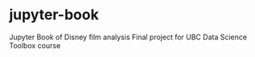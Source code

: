 # jupyter-book
Jupyter Book of Disney film analysis
Final project for UBC Data Science Toolbox course
